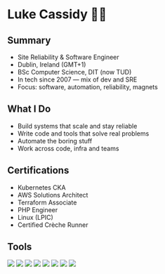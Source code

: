 # Luke Cassidy :mage_man:

## Summary
- Site Reliability & Software Engineer
- Dublin, Ireland (GMT+1)
- BSc Computer Science, DIT (now TUD)
- In tech since 2007 — mix of dev and SRE
- Focus: software, automation, reliability, magnets

## What I Do
- Build systems that scale and stay reliable
- Write code and tools that solve real problems
- Automate the boring stuff
- Work across code, infra and teams

## Certifications
- Kubernetes CKA
- AWS Solutions Architect
- Terraform Associate
- PHP Engineer
- Linux (LPIC)
- Certified Crèche Runner

## Tools  
<p align="left">
  <img src="https://img.shields.io/badge/AWS-232F3E?style=flat-square&logo=amazon-aws&logoColor=white" />
  <img src="https://img.shields.io/badge/Kubernetes-326CE5?style=flat-square&logo=kubernetes&logoColor=white" />
  <img src="https://img.shields.io/badge/Terraform-844FBA?style=flat-square&logo=terraform&logoColor=white" />
  <img src="https://img.shields.io/badge/Prometheus-E6522C?style=flat-square&logo=prometheus&logoColor=white" />
  <img src="https://img.shields.io/badge/ELK-005571?style=flat-square&logo=elasticsearch&logoColor=white" />
  <img src="https://img.shields.io/badge/Python-3776AB?style=flat-square&logo=python&logoColor=white" />
  <img src="https://img.shields.io/badge/CI%2FCD-2088FF?style=flat-square&logo=githubactions&logoColor=white" />
  <img src="https://img.shields.io/badge/Git-F05032?style=flat-square&logo=git&logoColor=white" />
</p>
